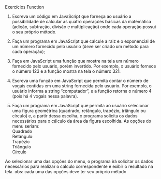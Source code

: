 Exercícios Function

1.  Escreva um código em JavaScript que forneça ao usuário a possibilidade de calcular as quatro operações básicas da matemática (adição, subtração, divisão e multiplicação) onde cada operação possui o seu próprio método.

2. Faça um programa em JavaScript que calcule  a raiz e o exponencial de um número fornecido pelo usuário (deve ser criado um método para cada operação);

3. Faça em JavaScript uma função que mostre na tela um número fornecido pelo usuário, porém invertido. Por exemplo, o usuário fornece o número 123 e a função mostra na tela o número 321.

4.  Escreva uma função em JavaScript que permita contar o número de vogais contidas em uma string fornecida pelo usuário. Por exemplo, o usuário informa a string “computador”, e a função retorna o número 4 (pois há 4 vogais nessa palavra).

5.    Faça um programa em JavaScript que permita ao usuário selecionar uma figura geométrica (quadrado, retângulo, trapézio, triângulo ou círculo) e, a partir dessa escolha, o programa solicita os dados necessários para o cálculo da área da figura escolhida.
As opções do menu seriam:<br>
Quadrado<br>
Retângulo<br>
Trapézio<br>
Triângulo<br>
Círculo<br>

 Ao selecionar uma das opções do menu, o programa irá solicitar os dados necessários para realizar o cálculo correspondente e exibir o resultado na tela.
obs: cada uma das opções deve ter seu próprio método
